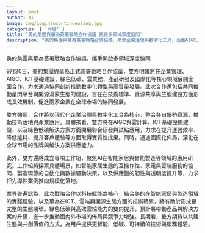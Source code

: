 ```yaml
---
layout: post
author: AI
image: img/Logintocontinueusing.jpg
categories: [ '財經' ]
title: "美的集團與華為簽署戰略合作協議 開啟多領域深度協同"
description: "美的集團與華為簽署戰略合作協議，聚焦企業治理與數字化工具，涵蓋AIGC、雲計算、ICT基礎設施、綠色低碳、產品研發及國際化等核心領域，並共同推動星閃平台與開源鴻蒙生態建設，形成技術標準、資源共享與長效機制。雙方將展開聯合研發與試點，探索智能家居與智能製造等場景的應用，提升運營效率、降低能耗、提升客戶體驗，並透過全球佈局強化解決方案供應能力。"
---
```

美的集團與華為簽署戰略合作協議，攜手開啟多領域深度協同

9月20日，美的集團與華為正式簽署戰略合作協議，雙方明確將在企業管理、AIGC、ICT基礎建設、綠色低碳、雲業務、產品研發及國際化等核心領域展開全面合作，力求通過協同創新推動數字化轉型與高質量發展。此次合作還包括共同推動星閃平台與開源鴻蒙生態的建設，旨在在技術標準、資源共享與生態建設方面形成長效機制，促進兩家企業在全球市場的協同發展。

雙方強調，合作將以現代化企業治理與數字化工具為核心，整合各自優勢資源，推動技術落地與產業應用。具體來看，雙方將在AIGC與雲計算、ICT基礎設施建設、以及綠色低碳解決方案方面開展聯合研發與試點應用，力求在提升運營效率、降低能耗、提升客戶體驗等方面取得實質性成果。同時，通過國際化佈局，深化在全球市場的品牌與解決方案供應能力。

此外，雙方還將成立專項工作組，聚焦AI在智能家居與智能製造等領域的應用研究。工作組將探索具體場景，如智能家居生態的互操作性、家電與雲端服務的協同、製造環節的自動化與數據驅動決策，以及供應鏈的韌性與透明度提升等，力求把先導性案例推向規模化落地。

業界普遍認為，此次戰略合作以科技賦能為核心，結合美的在智能家居與製造領域的實踐經驗，以及華為在ICT、雲端與開源生態方面的技術積累，將有助於形成更完整的生態閉環。綠色低碳與高效雲端能力的雙向提升，預計將帶動產品與解決方案的升級，進一步推動國內外市場的佈局與競爭力增強。長期看，雙方期待以共建生態與共創價值的方式，為用戶提供更智能、低碳、可持續的技術與服務體驗。